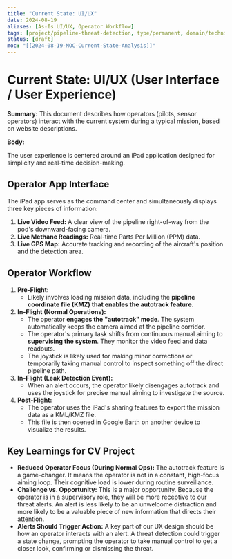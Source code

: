 ```yaml
---
title: "Current State: UI/UX"
date: 2024-08-19
aliases: [As-Is UI/UX, Operator Workflow]
tags: [project/pipeline-threat-detection, type/permanent, domain/technical]
status: [draft]
moc: "[[2024-08-19-MOC-Current-State-Analysis]]"
---
```


# Current State: UI/UX (User Interface / User Experience)

**Summary:** This document describes how operators (pilots, sensor operators) interact with the current system during a typical mission, based on website descriptions.

**Body:**

The user experience is centered around an iPad application designed for simplicity and real-time decision-making.

## Operator App Interface
The iPad app serves as the command center and simultaneously displays three key pieces of information:
1.  **Live Video Feed:** A clear view of the pipeline right-of-way from the pod's downward-facing camera.
2.  **Live Methane Readings:** Real-time Parts Per Million (PPM) data.
3.  **Live GPS Map:** Accurate tracking and recording of the aircraft's position and the detection area.

## Operator Workflow
1.  **Pre-Flight:**
    *   Likely involves loading mission data, including the **pipeline coordinate file (KMZ) that enables the autotrack feature.**
2.  **In-Flight (Normal Operations):**
    *   The operator **engages the "autotrack" mode**. The system automatically keeps the camera aimed at the pipeline corridor.
    *   The operator's primary task shifts from continuous manual aiming to **supervising the system**. They monitor the video feed and data readouts.
    *   The joystick is likely used for making minor corrections or temporarily taking manual control to inspect something off the direct pipeline path.
3.  **In-Flight (Leak Detection Event):**
    *   When an alert occurs, the operator likely disengages autotrack and uses the joystick for precise manual aiming to investigate the source.
4.  **Post-Flight:**
    *   The operator uses the iPad's sharing features to export the mission data as a KML/KMZ file.
    *   This file is then opened in Google Earth on another device to visualize the results.

## Key Learnings for CV Project
*   **Reduced Operator Focus (During Normal Ops):** The autotrack feature is a game-changer. It means the operator is not in a constant, high-focus aiming loop. Their cognitive load is lower during routine surveillance.
*   **Challenge vs. Opportunity:** This is a major opportunity. Because the operator is in a supervisory role, they will be more receptive to our threat alerts. An alert is less likely to be an unwelcome distraction and more likely to be a valuable piece of new information that directs their attention.
*   **Alerts Should Trigger Action:** A key part of our UX design should be how an operator interacts with an alert. A threat detection could trigger a state change, prompting the operator to take manual control to get a closer look, confirming or dismissing the threat.
